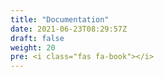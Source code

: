 ```yaml
---
title: "Documentation"
date: 2021-06-23T08:29:57Z
draft: false
weight: 20
pre: <i class="fas fa-book"></i>
---
```

